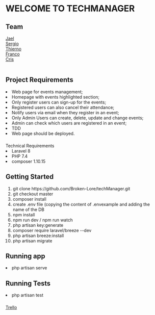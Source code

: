 #  WELCOME    TO   TECHMANAGER 
<h2>Team</h2>
<a href="https://github.com/jmasllorens">Jael</a><br>
<a href="https://github.com/blaucomfuig">Sergio</a><br>
<a href="https://github.com/thierno1492">Thierno</a><br>
<a href="https://github.com/Francocalvino">Franco</a><br>
<a href="https://github.com/crismouta">Cris</a>
<br><br>
<h2>Project Requirements</h2>
<li>Web page for events management;</li>
<li>Homepage with events highlighted section;</li>
<li>Only register users can sign-up for the events;</li>
<li>Registered users can also cancel their attendance;</li>
<li>Notify users via email when they register in an event;</li>
<li>Only Admin Users can create, delete, update and change events;</li>
<li>
Admin can check which users are registered in an event;</li>
<li>TDD</li>
<li>Web page should be deployed.</li>

<h3></h3>Technical Requirements</h3>
<li>Laravel 8</li>
<li>PHP 7.4</li>
<li>composer 1.10.15</li>



<h2>Getting Started</h2>
<ol>
<li>git clone https://github.com/Broken-Lore/techManager.git</li>
<li>
git checkout master</li>
<li>
composer install</li>
<li>create .env file (copying the content of .envexample and adding the name of the DB</li>
<li>npm install</li>
<li>npm run dev / npm run watch</li>
<li>php artisan key:generate</li>
<li>composer require laravel/breeze --dev</li>
<li>php artisan breeze:install</li>
<li>php artisan migrate</li>
</ol>
<h2>Running app</h2>
<li>php artisan serve</li>
 <h2>Running Tests</h2> 
<li>php artisan test</li>
<h3></h3><a href="https://trello.com/b/8TD00JpR/tech-events-manager">Trello</a></h3>





